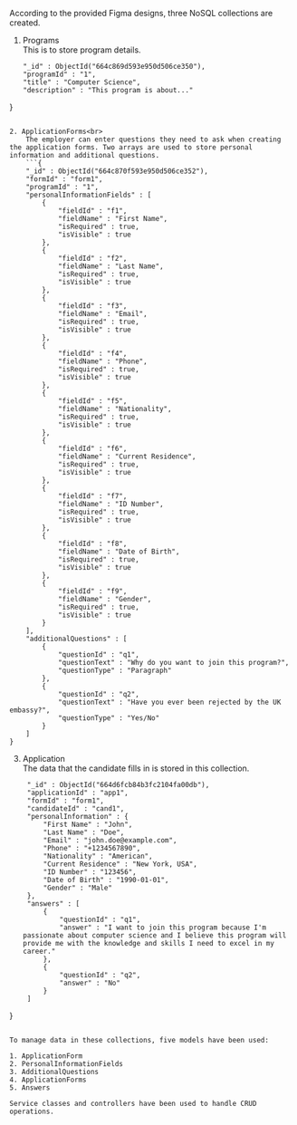 According to the provided Figma designs, three NoSQL collections are created.

1. Programs<br>
    This is to store program details.
    ```{
	"_id" : ObjectId("664c869d593e950d506ce350"),
	"programId" : "1",
	"title" : "Computer Science",
	"description" : "This program is about..."
}
```

2. ApplicationForms<br>
    The employer can enter questions they need to ask when creating the application forms. Two arrays are used to store personal information and additional questions. 
    ```{
	"_id" : ObjectId("664c870f593e950d506ce352"),
	"formId" : "form1",
	"programId" : "1",
	"personalInformationFields" : [
		{
			"fieldId" : "f1",
			"fieldName" : "First Name",
			"isRequired" : true,
			"isVisible" : true
		},
		{
			"fieldId" : "f2",
			"fieldName" : "Last Name",
			"isRequired" : true,
			"isVisible" : true
		},
		{
			"fieldId" : "f3",
			"fieldName" : "Email",
			"isRequired" : true,
			"isVisible" : true
		},
		{
			"fieldId" : "f4",
			"fieldName" : "Phone",
			"isRequired" : true,
			"isVisible" : true
		},
		{
			"fieldId" : "f5",
			"fieldName" : "Nationality",
			"isRequired" : true,
			"isVisible" : true
		},
		{
			"fieldId" : "f6",
			"fieldName" : "Current Residence",
			"isRequired" : true,
			"isVisible" : true
		},
		{
			"fieldId" : "f7",
			"fieldName" : "ID Number",
			"isRequired" : true,
			"isVisible" : true
		},
		{
			"fieldId" : "f8",
			"fieldName" : "Date of Birth",
			"isRequired" : true,
			"isVisible" : true
		},
		{
			"fieldId" : "f9",
			"fieldName" : "Gender",
			"isRequired" : true,
			"isVisible" : true
		}
	],
	"additionalQuestions" : [
		{
			"questionId" : "q1",
			"questionText" : "Why do you want to join this program?",
			"questionType" : "Paragraph"
		},
		{
			"questionId" : "q2",
			"questionText" : "Have you ever been rejected by the UK embassy?",
			"questionType" : "Yes/No"
		}
	]
}
```

3. Application<br>
   The data that the candidate fills in is stored in this collection.
   ```{
	"_id" : ObjectId("664d6fcb84b3fc2104fa00db"),
	"applicationId" : "app1",
	"formId" : "form1",
	"candidateId" : "cand1",
	"personalInformation" : {
		"First Name" : "John",
		"Last Name" : "Doe",
		"Email" : "john.doe@example.com",
		"Phone" : "+1234567890",
		"Nationality" : "American",
		"Current Residence" : "New York, USA",
		"ID Number" : "123456",
		"Date of Birth" : "1990-01-01",
		"Gender" : "Male"
	},
	"answers" : [
		{
			"questionId" : "q1",
			"answer" : "I want to join this program because I'm passionate about computer science and I believe this program will provide me with the knowledge and skills I need to excel in my career."
		},
		{
			"questionId" : "q2",
			"answer" : "No"
		}
	]
}
```

To manage data in these collections, five models have been used:

1. ApplicationForm
2. PersonalInformationFields
3. AdditionalQuestions
4. ApplicationForms
5. Answers

Service classes and controllers have been used to handle CRUD operations.

